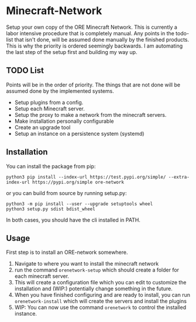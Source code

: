 # Minecraft-Network
Setup your own copy of the ORE Minecraft Network. This is currently a labor intensive procedure that is completely manual. Any points in the todo-list that isn't done, will be assumed done manually by the finished products. This is why the priority is ordered seemingly backwards. I am automating the last step of the setup first and building my way up.

## TODO List
Points will be in the order of priority. The things that are not done will be assumed done by the implemented systems.
+ Setup plugins from a config.
+ Setup each Minecraft server.
+ Setup the proxy to make a network from the minecraft servers.
+ Make installation personally configurable
+ Create an upgrade tool
+ Setup an instance on a persistence system (systemd)


## Installation
You can install the package from pip:
```
python3 pip install --index-url https://test.pypi.org/simple/ --extra-index-url https://pypi.org/simple ore-network
```

or you can build from source by running setup.py:
```
python3 -m pip install --user --upgrade setuptools wheel
python3 setup.py sdist bdist_wheel
```
In both cases, you should have the cli installed in PATH.

## Usage

First step is to install an ORE-network somewhere.

1. Navigate to where you want to install the minecraft network
1. run the command `orenetwork-setup` which should create a folder for each minecraft server.
1. This will create a configuration file which you can edit to customize the installation and (WIP:) potentially change something in the future.
1. When you have finished configuring and are ready to install, you can run `orenetwork-install` which will create the servers and install the plugins
1. WIP: You can now use the command `orenetwork` to control the installed instance.